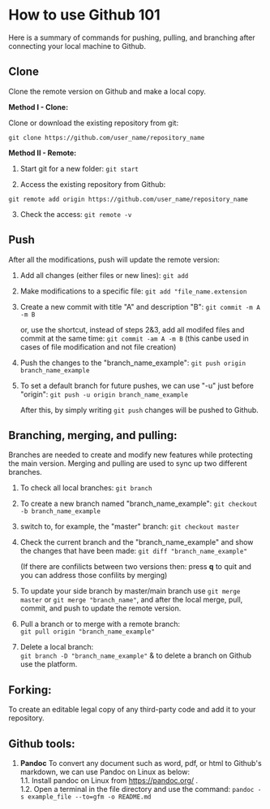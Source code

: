 # How to use Github 101
Here is a summary of commands for pushing, pulling, and branching after connecting your local machine to Github.


## Clone
Clone the remote version on Github and make a local copy.

**Method I - Clone:**

Clone or download the existing repository from git:

``` git clone https://github.com/user_name/repository_name ```

**Method II - Remote:**

1. Start git for a new folder:
``` git start ```

2. Access the existing repository from Github:

``` git remote add origin https://github.com/user_name/repository_name ```

3. Check the access:
``` git remote -v ```


## Push
After all the modifications, push will update the remote version:

1. Add all changes (either files or new lines):
```git add```

2. Make modifications to a specific file:
``` git add "file_name.extension ```

3. Create a new commit with title "A" and description "B":
``` git commit -m A -m B ```

   or, use the shortcut, instead of steps 2&3, add all modifed files and commit at the same time: ``` git commit -am A -m B ```
   (this canbe used in cases of file modification and not file creation)


4. Push the changes to the "branch_name_example":
``` git push origin branch_name_example ```

5. To set a default branch for future pushes, we can use "-u" just before "origin":
``` git push -u origin branch_name_example ```

   After this, by simply writing  ``` git push ``` changes will be pushed to Github.



## Branching, merging, and pulling:
Branches are needed to create and modify new features while protecting the main version. 
Merging and pulling are used to sync up two different branches.

1. To check all local branches:
``` git branch ```

2. To create a new branch named "branch_name_example":
``` git checkout -b branch_name_example ```

3. switch to, for example, the "master" branch:
``` git checkout master ``` 

4. Check the current branch and the "branch_name_example" and show the changes that have been made:
``` git diff "branch_name_example" ```

   (If there are confilicts between two versions then:
   press **q** to quit and you can address those confilits by merging)

5. To update your side branch by master/main branch use ``` git merge master ``` or ``` git merge "branch_name" ```, and after the local merge, pull, commit, and push to update the remote version.

6. Pull a branch or to merge with a remote branch:  
``` git pull origin "branch_name_example" ```

7. Delete a local branch:  
``` git branch -D "branch_name_example" ```
   & to delete a branch on Github use the platform.

## Forking:
To create an editable legal copy of any third-party code and add it to your repository.


## Github tools:
1. **Pandoc** To convert any document such as word, pdf, or html to Github's markdown, we can use Pandoc on Linux as below: <br />
   1.1. Install pandoc on Linux from https://pandoc.org/ . <br />
   1.2. Open a terminal in the file directory and use the command:   ``` pandoc -s example_file --to=gfm -o README.md ``` <br />
